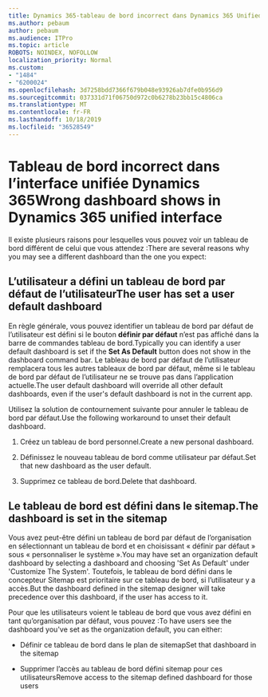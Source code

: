 ```yaml
---
title: Dynamics 365-tableau de bord incorrect dans Dynamics 365 Unified interface
ms.author: pebaum
author: pebaum
ms.audience: ITPro
ms.topic: article
ROBOTS: NOINDEX, NOFOLLOW
localization_priority: Normal
ms.custom:
- "1484"
- "6200024"
ms.openlocfilehash: 3d7258bdd7366f679b048e93926ab7dfe0b956d9
ms.sourcegitcommit: 037331d71f06750d972c0b6278b23bb15c4806ca
ms.translationtype: MT
ms.contentlocale: fr-FR
ms.lasthandoff: 10/18/2019
ms.locfileid: "36528549"
---
```

# <a name="wrong-dashboard-shows-in-dynamics-365-unified-interface"></a><span data-ttu-id="f7651-102">Tableau de bord incorrect dans l’interface unifiée Dynamics 365</span><span class="sxs-lookup"><span data-stu-id="f7651-102">Wrong dashboard shows in Dynamics 365 unified interface</span></span>

<span data-ttu-id="f7651-103">Il existe plusieurs raisons pour lesquelles vous pouvez voir un tableau de bord différent de celui que vous attendez :</span><span class="sxs-lookup"><span data-stu-id="f7651-103">There are several reasons why you may see a different dashboard than the one you expect:</span></span>

## <a name="the-user-has-set-a-user-default-dashboard"></a><span data-ttu-id="f7651-104">L’utilisateur a défini un tableau de bord par défaut de l’utilisateur</span><span class="sxs-lookup"><span data-stu-id="f7651-104">The user has set a user default dashboard</span></span> 

<span data-ttu-id="f7651-105">En règle générale, vous pouvez identifier un tableau de bord par défaut de l’utilisateur est défini si le bouton **définir par défaut** n’est pas affiché dans la barre de commandes tableau de bord.</span><span class="sxs-lookup"><span data-stu-id="f7651-105">Typically you can identify a user default dashboard is set if the **Set As Default** button does not show in the dashboard command bar.</span></span> <span data-ttu-id="f7651-106">Le tableau de bord par défaut de l’utilisateur remplacera tous les autres tableaux de bord par défaut, même si le tableau de bord par défaut de l’utilisateur ne se trouve pas dans l’application actuelle.</span><span class="sxs-lookup"><span data-stu-id="f7651-106">The user default dashboard will override all other default dashboards, even if the user's default dashboard is not in the current app.</span></span>

<span data-ttu-id="f7651-107">Utilisez la solution de contournement suivante pour annuler le tableau de bord par défaut.</span><span class="sxs-lookup"><span data-stu-id="f7651-107">Use the following workaround to unset their default dashboard.</span></span>

1. <span data-ttu-id="f7651-108">Créez un tableau de bord personnel.</span><span class="sxs-lookup"><span data-stu-id="f7651-108">Create a new personal dashboard.</span></span>

2. <span data-ttu-id="f7651-109">Définissez le nouveau tableau de bord comme utilisateur par défaut.</span><span class="sxs-lookup"><span data-stu-id="f7651-109">Set that new dashboard as the user default.</span></span>

3. <span data-ttu-id="f7651-110">Supprimez ce tableau de bord.</span><span class="sxs-lookup"><span data-stu-id="f7651-110">Delete that dashboard.</span></span>

## <a name="the-dashboard-is-set-in-the-sitemap"></a><span data-ttu-id="f7651-111">Le tableau de bord est défini dans le sitemap.</span><span class="sxs-lookup"><span data-stu-id="f7651-111">The dashboard is set in the sitemap</span></span>

<span data-ttu-id="f7651-112">Vous avez peut-être défini un tableau de bord par défaut de l’organisation en sélectionnant un tableau de bord et en choisissant « définir par défaut » sous « personnaliser le système ».</span><span class="sxs-lookup"><span data-stu-id="f7651-112">You may have set an organization default dashboard by selecting a dashboard and choosing 'Set As Default' under 'Customize The System'.</span></span> <span data-ttu-id="f7651-113">Toutefois, le tableau de bord défini dans le concepteur Sitemap est prioritaire sur ce tableau de bord, si l’utilisateur y a accès.</span><span class="sxs-lookup"><span data-stu-id="f7651-113">But the dashboard defined in the sitemap designer will take precedence over this dashboard, if the user has access to it.</span></span>

<span data-ttu-id="f7651-114">Pour que les utilisateurs voient le tableau de bord que vous avez défini en tant qu’organisation par défaut, vous pouvez :</span><span class="sxs-lookup"><span data-stu-id="f7651-114">To have users see the dashboard you've set as the organization default, you can either:</span></span>

* <span data-ttu-id="f7651-115">Définir ce tableau de bord dans le plan de sitemap</span><span class="sxs-lookup"><span data-stu-id="f7651-115">Set that dashboard in the sitemap</span></span>

* <span data-ttu-id="f7651-116">Supprimer l’accès au tableau de bord défini sitemap pour ces utilisateurs</span><span class="sxs-lookup"><span data-stu-id="f7651-116">Remove access to the sitemap defined dashboard for those users</span></span>
